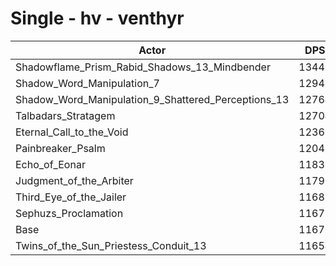 # Single - hv - venthyr
| Actor | DPS | Increase |
|---|:---:|:---:|
|Shadowflame_Prism_Rabid_Shadows_13_Mindbender|13448|15.17%|
|Shadow_Word_Manipulation_7|12948|10.88%|
|Shadow_Word_Manipulation_9_Shattered_Perceptions_13|12764|9.31%|
|Talbadars_Stratagem|12704|8.80%|
|Eternal_Call_to_the_Void|12367|5.91%|
|Painbreaker_Psalm|12047|3.17%|
|Echo_of_Eonar|11836|1.37%|
|Judgment_of_the_Arbiter|11797|1.03%|
|Third_Eye_of_the_Jailer|11681|0.04%|
|Sephuzs_Proclamation|11678|0.01%|
|Base|11677|0.00%|
|Twins_of_the_Sun_Priestess_Conduit_13|11654|-0.20%|
